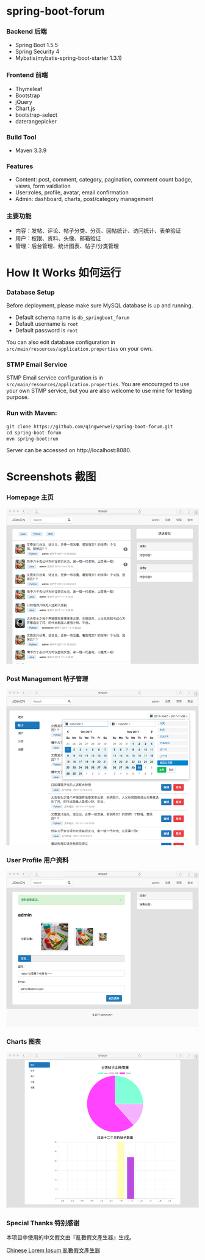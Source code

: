 # spring-boot-forum 

### Backend 后端
- Spring Boot 1.5.5
- Spring Security 4
- Mybatis(mybatis-spring-boot-starter 1.3.1)

### Frontend 前端
- Thymeleaf
- Bootstrap
- jQuery
- Chart.js
- bootstrap-select
- daterangepicker

### Build Tool 
- Maven 3.3.9

### Features
- Content: post, comment, category, pagination, comment count badge, views, form valdiation
- User:roles, profile, avatar, email confirmation
- Admin: dashboard, charts, post/category management

### 主要功能
- 内容：发帖、评论、帖子分类、分页、回帖统计、访问统计、表单验证
- 用户：权限、资料、头像、邮箱验证
- 管理：后台管理、统计图表、帖子/分类管理

# How It Works 如何运行

### Database Setup
Before deployment, please make sure MySQL database is up and running.

- Default schema name is `db_springboot_forum`
- Default username is `root` 
- Default password is `root`

You can also edit database configuration in `src/main/resources/application.properties` on your own.

### STMP Email Service
STMP Email service configuration is in `src/main/resources/application.properties`. You are encouraged to use your own STMP service, but you are also welcome to use mine for testing purpose.

### Run with Maven:
```
git clone https://github.com/qingwenwei/spring-boot-forum.git
cd spring-boot-forum
mvn spring-boot:run
```
Server can be accessed on http://localhost:8080.

# Screenshots 截图
### Homepage 主页
![](screenshots/homepage.png)

### Post Management 帖子管理
![](screenshots/posts-manage.png)

### User Profile 用户资料
![](screenshots/profile-edit.png)

### Charts 图表
![](screenshots/stats.png)

### Special Thanks 特别感谢

本项目中使用的中文假文由『亂數假文產生器』生成。

[Chinese Lorem Ipsum 亂數假文產生器](http://www.richyli.com/tool/loremipsum/)